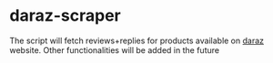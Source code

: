 # daraz-scraper
The script will fetch reviews+replies for products available on [daraz](http://daraz.com.bd/) website.
Other functionalities will be added in the future 

